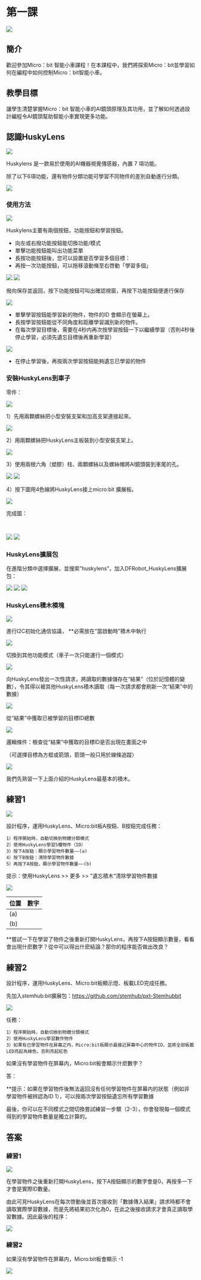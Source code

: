 # 第一課
![](pic/1/1_1.png)

## 簡介
<P>
歡迎參加Micro：bit 智能小車課程！在本課程中，我們將探索Micro：bit並學習如何在編程中如何控制Micro：bit智能小車。
<P>

## 教學目標
<P>
讓學生清楚掌握Micro：bit 智能小車的AI鏡頭原理及其功用，並了解如何透過設計編程令AI鏡頭幫助智能小車實現更多功能。
<P>

## 認識HuskyLens
![](pic/1/1_2.png)
<P>
Huskylens 是一款易於使用的AI機器視覺傳感器，內置 7 項功能。
<P>
<P>
除了以下6項功能，還有物件分類功能可學習不同物件的差別自動進行分類。
<P>

![](pic/1/1_3.png)

### 使用方法
![](pic/1/1_4.png)
<P>
Huskylens主要有兩個按鈕，功能按鈕和學習按鈕。
<P>

+ 向左或右撥功能按鈕能切換功能/模式
+ 單擊功能按鈕能叫出功能菜單
+ 長按功能按鈕後，您可以設置是否學習多個目標：
+ 再按一次功能按鈕，可以拖移滾動條至右啓動「學習多個」

![](pic/1/1_5.png)
![](pic/1/1_6.png)

<P>
撥向保存並返回，按下功能按鈕可叫出確認視窗，再按下功能按鈕便進行保存
<P>

![](pic/1/1_7.png)

+ 單擊學習按鈕能學習新的物件，物件的ID 會顯示在螢幕上。
+ 長按學習按鈕能從不同角度和距離學習識別新的物件。
+ 在每次學習目標後，需要在4秒内再次按學習按鈕一下以繼續學習（否則4秒後停止學習，必須先遺忘目標後再重新學習）	 

![](pic/1/1_8.png)

+ 在停止學習後，再按兩次學習按鈕能夠遺忘已學習的物件

### 安裝HuskyLens到車子
<P>
零件：
<P>

![](pic/1/1_9.png)
<P>
1）先用兩顆螺絲把小型安裝支架和加高支架連接起來。
<P>

![](pic/1/1_10.png)
<P>
2）用兩顆螺絲把HuskyLens主板裝到小型安裝支架上。
<P>

![](pic/1/1_11.png)
<P>
3）使用兩根六角（塑膠）柱、兩顆螺絲以及螺絲帽將AI鏡頭裝到車尾的孔。
<P>  

![](pic/1/1_12.png)
![](pic/1/1_13.png)
<P>
4）按下圖用4色線將HuskyLens接上micro:bit 擴展板。
<P>

![](pic/1/1_14.png)
<P>
完成圖：
<P> 

![](pic/1/1_15.png)
![](pic/1/1_16.png)

### HuskyLens擴展包
<P>
在進階分類中選擇擴展，並搜索”huskylens”，加入DFRobot_HuskyLens擴展包：
<P>

![](pic/1/1_17.png)
![](pic/1/1_18.png)
![](pic/1/1_19.png)

### HuskyLens積木模塊
![](pic/1/1_20.png)
<P>
進行I2C初始化通信協議， **必需放在“當啟動時”積木中執行
<P>

![](pic/1/1_21.png)
<P>
切換到其他功能模式（車子一次只能運行一個模式）
<P>

![](pic/1/1_22.png)
<P>
向HuskyLens發出一次性請求，將讀取的數據儲存在“結果”（位於記憶體的變數），令其得以被其他HuskyLens積木讀取（每一次請求都會刷新一次“結果”中的數據）
<P>

![](pic/1/1_23.png)
<P>
從“結果”中獲取已被學習的目標ID總數
<P>

![](pic/1/1_24.png)
<P>
邏輯條件：檢查從“結果”中獲取的目標ID是否出現在畫面之中
<P>
<P>
（可選擇目標為方框或箭頭，箭頭一般只用於線條追蹤）
<P>

![](pic/1/1_25_1.png)
<P>
我們先熟習一下上面介紹的HuskyLens最基本的積木。
<P>

## 練習1
![](pic/1/1_26.png)
<P>
設計程序，運用HuskyLens、Micro:bit板A按鈕、B按鈕完成任務：
<P>

    1）程序開始時，自動切換到物體分類模式
    2）使用HuskyLens學習5種物件（ID）
    3）按下A按鈕：顯示學習物件數量——(a)
    4）按下B按鈕：清除學習物件數據
    5）再按下A按鈕，顯示學習物件數量——(b)
  
<P>
提示：使用HuskyLens >> 更多 >> ”遺忘積木“清除學習物件數據  
<P>

![](pic/1/1_27.png)

位置|數字
---|---
(a)|
(b)|

<P>
**嘗試一下在學習了物件之後重新打開HuskyLens，再按下A按鈕顯示數量，看看會出現什麽數字？從中可以得出什麽結論？那你的程序能否做出改良？
<P>

## 練習2
<P>
設計程序，運用HuskyLens、Micro:bit板顯示燈、板載LED完成任務。
<P>
<P>
先加入stemhub:bit擴展包：<a href="https://github.com/stemhub/pxt-Stemhubbit">https://github.com/stemhub/pxt-Stemhubbit</a>
<P>

![](pic/1/1_28.png)
<P>
任務：
<P>

    1）程序開始時，自動切換到物體分類模式
    2）使用HuskyLens學習數件物件
    3）如果有已學習物件在屏幕之内，Micro:bit板顯示最接近屏幕中心的物件ID，並將全部板載LED亮起為綠色，否則亮起紅色

<P>
如果沒有學習物件在屏幕内，Micro:bit板會顯示什麽數字？
<P>
<P>
答：
<P>

<P>   
**提示：如果在學習物件後無法返回沒有任何學習物件在屏幕内的狀態（例如非學習物件被辨認為ID 1），可以按兩次學習按鈕遺忘所有學習數據
<P>
<P>
最後，你可以在不同模式之間切換嘗試練習一步驟（2-3），你會發現每一個模式得到的學習物件數量是獨立計算的。
<P>

## 答案
### 練習1
![](pic/1/1_29.png)

<P>
在學習物件之後重新打開HuskyLens，按下A按鈕顯示的數字會是0，再按多一下才會是實際ID數量。
<P>
<P>
由此可見HuskyLens在每次啓動後並首次接收到「數據傳入結果」請求時都不會讀取實際學習數據，而是先將結果初次化為0，在此之後接收請求才會真正讀取學習數據。因此最後的程序：
<P>

![](pic/1/1_30.png)
  
### 練習2
<P>
如果沒有學習物件在屏幕内，Micro:bit板會顯示 -1
<P>

![](pic/1/1_31.png)
